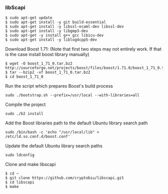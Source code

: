 ### libScapi

```
$ sudo apt-get update
$ sudo apt-get install -y git build-essential
$ sudo apt-get install -y libssl-ocaml-dev libssl-dev
$ sudo apt-get install -y libgmp3-dev
$ sudo apt-get -y install g++ gcc libicu-dev
$ sudo apt-get install -y liblog4cpp5-dev
```

Download Boost 1.71: (Note that first two steps may not entirely work. If that is the case install boost library manually)

```
$ wget -O boost_1_71_0.tar.bz2 http://sourceforge.net/projects/boost/files/boost/1.71.0/boost_1_71_0.tar.bz2/download
$ tar --bzip2 -xf boost_1_71_0.tar.bz2
$ cd boost_1_71_0
```

Run the script which prepares Boost's build process

```
sudo ./bootstrap.sh --prefix=/usr/local --with-libraries=all
```
 
Compile the project

```
sudo ./b2 install
```
 
Add the Boost libraries path to the default Ubuntu library search path

```
sudo /bin/bash -c 'echo "/usr/local/lib" > /etc/ld.so.conf.d/boost.conf'
```
 
Update the default Ubuntu library search paths

```
sudo ldconfig
```

Clone and make libscapi

```
$ cd ~
$ git clone https://github.com/cryptobiu/libscapi.git
$ cd libscapi
$ make
```

